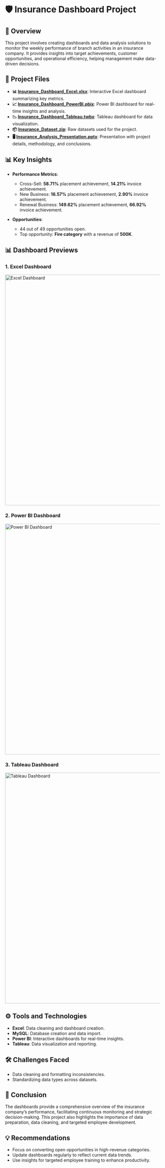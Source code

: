 # 🛡️ Insurance Dashboard Project

## 📝 Overview  
This project involves creating dashboards and data analysis solutions to monitor the weekly performance of branch activities in an insurance company. It provides insights into target achievements, customer opportunities, and operational efficiency, helping management make data-driven decisions.


## 📂 Project Files  
- **📊 [Insurance_Dashboard_Excel.xlsx](./Insurance_Dashboard_Excel.xlsx)**: Interactive Excel dashboard summarizing key metrics.  
- **📈 [Insurance_Dashboard_PowerBI.pbix](./Insurance_Dashboard_PowerBI.pbix)**: Power BI dashboard for real-time insights and analysis.  
- **📉 [Insurance_Dashboard_Tableau.twbx](./Insurance_Dashboard_Tableau.twbx)**: Tableau dashboard for data visualization.  
- **📦 [Insurance_Dataset.zip](./Insurance_Dataset.zip)**: Raw datasets used for the project.  
- **🖥️ [Insurance_Analysis_Presentation.pptx](./Insurance_Analysis_Presentation.pptx)**: Presentation with project details, methodology, and conclusions.  

## 📊 Key Insights  
- **Performance Metrics**:
  - Cross-Sell: **58.71%** placement achievement, **14.21%** invoice achievement.
  - New Business: **16.57%** placement achievement, **2.90%** invoice achievement.
  - Renewal Business: **149.62%** placement achievement, **66.92%** invoice achievement.

- **Opportunities**: 
  - 44 out of 49 opportunities open.
  - Top opportunity: **Fire category** with a revenue of **500K**.


## 📊 Dashboard Previews

### 1. Excel Dashboard  
<img src="https://github.com/user-attachments/assets/97989db4-01b8-46c5-9919-528bded06678" alt="Excel Dashboard" width="750"/>

### 2. Power BI Dashboard  
<img src="https://github.com/user-attachments/assets/5f9378fa-1f07-48ca-8a9b-813dbe9398ab" alt="Power BI Dashboard" width="750"/>

### 3. Tableau Dashboard  
<img src="https://github.com/user-attachments/assets/b2726590-e5c9-410b-855b-ac9b0710b92b" alt="Tableau Dashboard" width="750"/>


## ⚙️ Tools and Technologies  
- **Excel**: Data cleaning and dashboard creation.  
- **MySQL**: Database creation and data import.  
- **Power BI**: Interactive dashboards for real-time insights.  
- **Tableau**: Data visualization and reporting.  

## 🛠️ Challenges Faced  
- Data cleaning and formatting inconsistencies.  
- Standardizing data types across datasets.


## 📌 Conclusion  
The dashboards provide a comprehensive overview of the insurance company’s performance, facilitating continuous monitoring and strategic decision-making. This project also highlights the importance of data preparation, data cleaning, and targeted employee development.

## 💡 Recommendations  
- Focus on converting open opportunities in high-revenue categories.  
- Update dashboards regularly to reflect current data trends.  
- Use insights for targeted employee training to enhance productivity.

